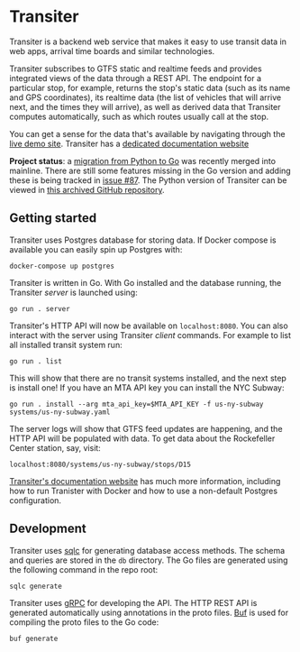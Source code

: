 # Transiter

Transiter is a backend web service that makes it easy to use transit data in web apps, 
    arrival time boards and similar technologies.

Transiter subscribes to GTFS static and realtime feeds
    and provides integrated views of the data through a REST API.
The endpoint for a particular stop, for example, returns the stop's static data 
    (such as its name and GPS coordinates), 
    its realtime data 
    (the list of vehicles that will arrive next, and the times they will arrive), 
    as well as derived data that Transiter computes automatically,
    such as which routes usually call at the stop.

You can get a sense for the data that's available by navigating
    through the [live demo site](https://demo.transiter.dev).
Transiter has a [dedicated documentation website](https://docs.transiter.dev)


**Project status**: a
    [migration from Python to Go](https://jpfennell.com/posts/transiter-python-go)
    was recently merged into mainline.
There are still some features missing in the Go version
    and adding these is being tracked in 
    [issue #87](https://github.com/jamespfennell/transiter/issues/87).
The Python version of Transiter can be viewed in 
    [this archived GitHub repository](https://github.com/jamespfennell/transiter-python).

## Getting started

Transiter uses Postgres database for storing data.
If Docker compose is available you can easily spin up Postgres with:

```
docker-compose up postgres
```

Transiter is written in Go.
With Go installed and the database running, the Transiter _server_ is launched using:

```
go run . server
```

Transiter's HTTP API will now be available on `localhost:8080`.
You can also interact with the server using Transiter _client_ commands.
For example to list all installed transit system run:

```
go run . list
```

This will show that there are no transit systems installed, 
    and the next step is install one!
If you have an MTA API key you can install the NYC Subway:

```
go run . install --arg mta_api_key=$MTA_API_KEY -f us-ny-subway systems/us-ny-subway.yaml
```

The server logs will show that GTFS feed updates are happening, and the HTTP API will be populated with data.
To get data about the Rockefeller Center station, say, visit:

```
localhost:8080/systems/us-ny-subway/stops/D15
```

[Transiter's documentation website](https://docs.transiter.dev) has much more information,
    including how to run Tranister with Docker and how to use a non-default Postgres configuration.


## Development

Transiter uses [sqlc](https://github.com/kyleconroy/sqlc)
    for generating database access methods.
The schema and queries are stored in the `db` directory.
The Go files are generated using the following command in the repo root:

```
sqlc generate
```

Transiter uses [gRPC](https://grpc.io/) for developing the API.
The HTTP REST API is generated automatically using annotations in the proto files.
[Buf](https://github.com/bufbuild/buf) is used for compiling the proto files to the Go code:
```
buf generate
```
